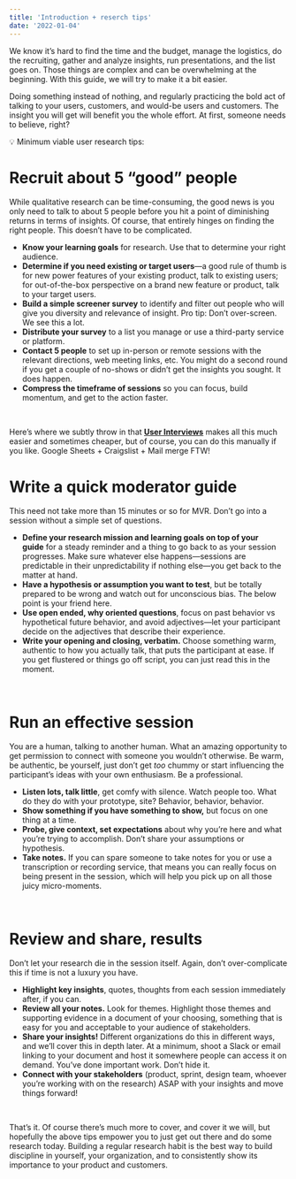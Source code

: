 ```yaml
---
title: 'Introduction + reserch tips'
date: '2022-01-04'
---
```


We know it’s hard to find the time and the budget, manage the logistics, do the recruiting, gather and analyze insights, run presentations, and the list goes on. Those things are complex and can be overwhelming at the beginning.  With this guide, we will try to make it a bit easier.

Doing something instead of nothing, and regularly practicing the bold act of talking to your users, customers, and would-be users and customers. The insight you will get will benefit you the whole effort. At first, someone needs to believe, right?



💡 Minimum viable user research tips:




# Recruit about 5 “good” people

While qualitative research can be time-consuming, the good news is you only need to talk to about 5 people before you hit a point of diminishing returns in terms of insights. Of course, that entirely hinges on finding the right people. This doesn’t have to be complicated.

- **Know your learning goals** for research. Use that to determine your right audience.
- **Determine if you need existing or target users**—a good rule of thumb is for new power features of your existing product, talk to existing users; for out-of-the-box perspective on a brand new feature or product, talk to your target users.
- **Build a simple screener survey** to identify and filter out people who will give you diversity and relevance of insight. Pro tip: Don’t over-screen. We see this a lot.
- **Distribute your survey** to a list you manage or use a third-party service or platform.
- **Contact 5 people** to set up in-person or remote sessions with the relevant directions, web meeting links, etc. You might do a second round if you get a couple of no-shows or didn’t get the insights you sought. It does happen.
- **Compress the timeframe of sessions** so you can focus, build momentum, and get to the action faster.

‍

Here’s where we subtly throw in that **[User Interviews](https://www.userinterviews.com/ux-research-field-guide-module/ux-research-basics#)** makes all this much easier and sometimes cheaper, but of course, you can do this manually if you like. Google Sheets + Craigslist + Mail merge FTW!

# **Write a quick moderator guide**

This need not take more than 15 minutes or so for MVR. Don’t go into a session without a simple set of questions.

- **Define your research mission and learning goals on top of your guide** for a steady reminder and a thing to go back to as your session progresses. Make sure whatever else happens—sessions are predictable in their unpredictability if nothing else—you get back to the matter at hand.
- **Have a hypothesis or assumption you want to test**, but be totally prepared to be wrong and watch out for unconscious bias. The below point is your friend here.
- **Use open ended, why oriented questions**, focus on past behavior vs hypothetical future behavior, and avoid adjectives—let your participant decide on the adjectives that describe their experience.
- **Write your opening and closing, verbatim.** Choose something warm, authentic to how you actually talk, that puts the participant at ease. If you get flustered or things go off script, you can just read this in the moment.

‍

# **Run an effective session**

You are a human, talking to another human. What an amazing opportunity to get permission to connect with someone you wouldn’t otherwise. Be warm, be authentic, be yourself, just don’t get *too* chummy or start influencing the participant’s ideas with your own enthusiasm. Be a professional.

- **Listen lots, talk little**, get comfy with silence. Watch people too. What do they do with your prototype, site? Behavior, behavior, behavior.
- **Show something if you have something to show,** but focus on one thing at a time.
- **Probe, give context, set expectations** about why you’re here and what you’re trying to accomplish. Don’t share your assumptions or hypothesis.
- **Take notes.** If you can spare someone to take notes for you or use a transcription or recording service, that means you can really focus on being present in the session, which will help you pick up on all those juicy micro-moments.

‍

# **Review and share, results**

Don’t let your research die in the session itself. Again, don’t over-complicate this if time is not a luxury you have.

- **Highlight key insights**, quotes, thoughts from each session immediately after, if you can.
- **Review all your notes.** Look for themes. Highlight those themes and supporting evidence in a document of your choosing, something that is easy for you and acceptable to your audience of stakeholders.
- **Share your insights!** Different organizations do this in different ways, and we’ll cover this in depth later. At a minimum, shoot a Slack or email linking to your document and host it somewhere people can access it on demand. You’ve done important work. Don’t hide it.
- **Connect with your stakeholders** (product, sprint, design team, whoever you’re working with on the research) ASAP with your insights and move things forward!

‍

That’s it. Of course there’s much more to cover, and cover it we will, but hopefully the above tips empower you to just get out there and do some research today. Building a regular research habit is the best way to build discipline in yourself, your organization, and to consistently show its importance to your product and customers.
